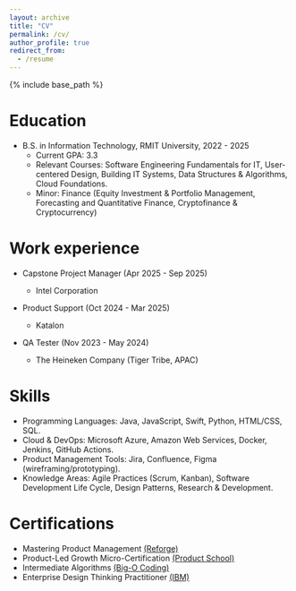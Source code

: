 ```yaml
---
layout: archive
title: "CV"
permalink: /cv/
author_profile: true
redirect_from:
  - /resume
---
```


{% include base_path %}

Education
======
* B.S. in Information Technology, RMIT University, 2022 - 2025
  * Current GPA: 3.3
  * Relevant Courses: Software Engineering Fundamentals for IT, User-centered Design, Building IT Systems, Data Structures & Algorithms, Cloud Foundations.
  * Minor: Finance (Equity Investment & Portfolio Management, Forecasting and Quantitative Finance, Cryptofinance & Cryptocurrency)

Work experience
======
* Capstone Project Manager (Apr 2025 - Sep 2025)
  * Intel Corporation
  <!-- * Main duties: Oversaw the implementation of automated processes, and coordinated cross-functional teams and stakeholders.  -->
  <!-- * Supervisor: The Users -->

* Product Support (Oct 2024 - Mar 2025) 
  * Katalon
  <!-- * Duties included: Merging pull requests -->
  <!-- * Supervisor: Professor Hub -->

* QA Tester (Nov 2023 - May 2024)
  * The Heineken Company (Tiger Tribe, APAC)
  <!-- * Duties included: Tagging issues -->
  <!-- * Supervisor: Professor Git -->
  
Skills
======
* Programming Languages: Java, JavaScript, Swift, Python, HTML/CSS, SQL.
* Cloud & DevOps: Microsoft Azure, Amazon Web Services, Docker, Jenkins, GitHub Actions.
* Product Management Tools: Jira, Confluence, Figma (wireframing/prototyping).
* Knowledge Areas: Agile Practices (Scrum, Kanban), Software Development Life Cycle, Design Patterns, Research & Development.

Certifications
======
* Mastering Product Management [\(Reforge\)](https://drive.google.com/file/d/1Muxa2cilfmukTH4nj8na32dcLdRFyAaA/view?usp=sharing)
* Product-Led Growth Micro-Certification [\(Product School\)](https://drive.google.com/file/d/1frrGbSeiltr9O8pYsDxAtoUNWVN7rU2x/view?usp=sharing)
* Intermediate Algorithms [\(Big-O Coding\)](https://drive.google.com/file/d/19mZbfDPFKw1ByKlJQpZw91yQoKTPz6vR/view?usp=sharing)
* Enterprise Design Thinking Practitioner [\(IBM\)](https://www.credly.com/badges/e784a283-e4a6-4751-8947-60119990a899/public_url)



<!-- Publications
======
  <ul>{% for post in site.publications reversed %}
    {% include archive-single-cv.html %}
  {% endfor %}</ul>
  
Talks
======
  <ul>{% for post in site.talks reversed %}
    {% include archive-single-talk-cv.html  %}
  {% endfor %}</ul>
  
Teaching
======
  <ul>{% for post in site.teaching reversed %}
    {% include archive-single-cv.html %}
  {% endfor %}</ul>
  
Service and leadership
======
* Currently signed in to 43 different slack teams -->
